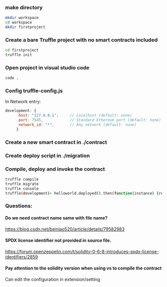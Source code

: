 ### make directory
```sh
mkdir workspace
cd workspace
mkdir firstproject
```
### Create a bare Truffle project with no smart contracts included
```sh
cd firstproject
truffle init
```
### Open project in visual studio code
```sh
code .
```
### Config truffle-config.js
In Network entry:
```js
development: {
      host: "127.0.0.1",     // Localhost (default: none)
      port: 7545,            // Standard Ethereum port (default: none) Point to the Ganache network
      network_id: "*",       // Any network (default: none)
     }
```
### Create a new smart contract in ./contract
### Create deploy script in ./migration
### Compile, deploy and invoke the contract
```sh
truffle compile
truffle migrate
truffle console
truffle(development)> helloworld.deployed().then(function(instance) {return instance.gethelloMessage()})
```
### Questions: 
#### Do we need contract name same with file name?
https://blog.csdn.net/beiniao520/article/details/79582983
#### SPDX license identifier not provided in source file.
https://forum.openzeppelin.com/t/solidity-0-6-8-introduces-spdx-license-identifiers/2859
#### Pay attention to the solidity version when using vs to compile the contract
Can edit the configuration in extension/setting
